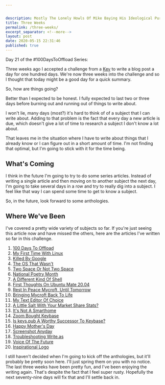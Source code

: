 ```yaml
---


description: Mostly The Lonely Howls Of Mike Baying His Ideological Purity At The Moon
title: Three Weeks
permalink: /three-weeks/
excerpt_separator: <!--more-->
layout: post
date: 2020-05-15 22:31:46
published: true
---
```


Day 21 of the #100DaysToOffload Series:

Three weeks ago I accepted a challenge from a [Kev](https://fosstodon.org/@kev) to write a blog post a day for one hundred days. We're now three weeks into the challenge and so I thought that today might be a good day for a quick summary.

<!--more-->

So, how are things going?

Better than I expected to be honest. I fully expected to last two or three days before burning out and running out of things to write about. 

I won't lie, many days (most?) it's hard to think of of a subject that I can write about. Adding to that problem is the fact that every day a new article is due, which doesn't give a lot of time to research a subject I don't know a lot about.

That leaves me in the situation where I have to write about things that I already know or I can figure out in a short amount of time. I'm not finding that optimal, but I'm going to stick with it for the time being. 

## What's Coming

I think in the future I'm going to try to do some series articles. Instead of writing a single article and then moving on to another subject the next day, I'm going to take several days in a row and try to really dig into a subject. I feel like that way I can spend some time to get to know a subject.

So, in the future, look forward to some anthologies.

## Where We've Been

I've covered a pretty wide variety of subjects so far. If you're just seeing this article now and have missed the others, here are the articles I've written so far in this challenge.

1. [100 Days To Offload](https://mikestone.me/100-days-to-offload-day-1)
2. [My First Time With Linux](https://mikestone.me/my-first-time-with-linux-day-2)
3. [Killed By Google](https://mikestone.me/killed-by-google-day-3)
4. [The OS That Wasn't](https://mikestone.me/the-os-that-wasnt-day-4)
5. [Two Space Or Not Two Space](https://mikestone.me/two-space-or-not-two-space-day-5)
6. [National Poetry Month](https://mikestone.me/national-poetry-month)
7. [A Different Kind Of Shell](https://mikestone.me/a-different-kind-of-shell)
8. [First Thoughts On Ubuntu Mate 20.04](https://mikestone.me/first-thoughts-on-ubuntu-mate-20-04)
9. [Rest In Peace Mycroft, Until Tomorrow](https://mikestone.me/rest-in-peace-mycroft-until-tomorrow)
10. [Bringing Mycroft Back To Life](https://mikestone.me/bringing-mycroft-back-to-life)
11. [My Text Editor Of Choice](https://mikestone.me/my-text-editor-of-choice)
12. [A Little Salt With Your Market Share Stats?](https://mikestone.me/a-little-salt-with-your-market-share-stats)
13. [It's Not A Smarthome](https://mikestone.me/its-not-a-smarthome)
14. [Zoom Bought Keybase](https://mikestone.me/zoom-bought-keybase)
15. [Is keys.pub A Worthy Successor To Keybase?](https://mikestone.me/is-keys-pub-a-worthy-successor-to-keybase)
16. [Happy Mother's Day](https://mikestone.me/happy-mothers-day)
17. [Screenshot Anyday](https://mikestone.me/screenshot-anyday)
18. [Troubleshooting Write.as](https://mikestone.me/troubleshooting-write-as)
19. [Voice Of The Future](https://mikestone.me/voice-of-the-future)
20. [Inspirational Logo](https://mikestone.me/inspirational-logo)

I still haven't decided when I'm going to kick off the anthologies, but it'll probably be pretty soon here. I'll just spring them on you with no notice. The last three weeks have been pretty fun, and I've been enjoying the writing again. That's despite the fact that I feel super rusty. Hopefully the next seventy-nine days will fix that and I'll settle back in.